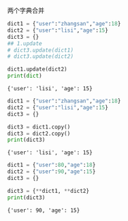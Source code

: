 两个字典合并


```python
dict1 = {"user":"zhangsan","age":18}
dict2 = {"user":"lisi","age":15}
dict3 = {}
## 1.update
# dict3.update(dict1)
# dict3.update(dict2)

dict1.update(dict2)
print(dict)
```

    {'user': 'lisi', 'age': 15}



```python
dict1 = {"user":"zhangsan","age":18}
dict2 = {"user":"lisi","age":15}
dict3 = {}

dict3 = dict1.copy()
dict3 = dict2.copy()
print(dict3)
```

    {'user': 'lisi', 'age': 15}



```python
dict1 = {"user":80,"age":18}
dict2 = {"user":90,"age":15}
dict3 = {}

dict3 = {**dict1, **dict2}
print(dict3)
```

    {'user': 90, 'age': 15}



```python

```
